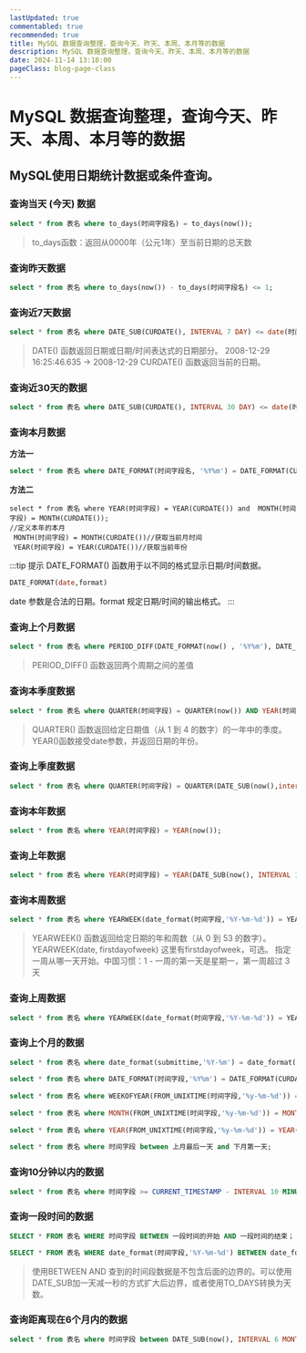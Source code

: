 ```yaml
---
lastUpdated: true
commentabled: true
recommended: true
title: MySQL 数据查询整理，查询今天、昨天、本周、本月等的数据
description: MySQL 数据查询整理，查询今天、昨天、本周、本月等的数据
date: 2024-11-14 13:18:00
pageClass: blog-page-class
---
```


# MySQL 数据查询整理，查询今天、昨天、本周、本月等的数据 #

## MySQL使用日期统计数据或条件查询。 ##

### 查询当天 (今天) 数据 ###

```sql
select * from 表名 where to_days(时间字段名) = to_days(now());
```

> to_days函数：返回从0000年（公元1年）至当前日期的总天数

### 查询昨天数据 ###

```sql
select * from 表名 where to_days(now()) - to_days(时间字段名) <= 1;
```

### 查询近7天数据 ###

```sql
select * from 表名 where DATE_SUB(CURDATE(), INTERVAL 7 DAY) <= date(时间字段名);
```

> DATE() 函数返回日期或日期/时间表达式的日期部分。
> 2008-12-29 16:25:46.635 -> 2008-12-29
> CURDATE() 函数返回当前的日期。

### 查询近30天的数据 ###

```sql
select * from 表名 where DATE_SUB(CURDATE(), INTERVAL 30 DAY) <= date(时间字段名);
```

### 查询本月数据 ###

**方法一**

```sql
select * from 表名 where DATE_FORMAT(时间字段名, '%Y%m') = DATE_FORMAT(CURDATE( ), '%Y%m');
```

**方法二**

```
select * from 表名 where YEAR(时间字段) = YEAR(CURDATE()) and  MONTH(时间字段) = MONTH(CURDATE());
//定义本年的本月
 MONTH(时间字段) = MONTH(CURDATE())//获取当前月时间
 YEAR(时间字段) = YEAR(CURDATE())//获取当前年份
```
:::tip 提示
DATE_FORMAT() 函数用于以不同的格式显示日期/时间数据。

```sql
DATE_FORMAT(date,format)
```

date 参数是合法的日期。format 规定日期/时间的输出格式。
:::

### 查询上个月数据 ###

```sql
select * from 表名 where PERIOD_DIFF(DATE_FORMAT(now() , '%Y%m'), DATE_FORMAT(时间字段名, '%Y%m')) = 1;
```

> PERIOD_DIFF() 函数返回两个周期之间的差值


### 查询本季度数据 ###

```sql
select * from 表名 where QUARTER(时间字段) = QUARTER(now()) AND YEAR(时间字段) = YEAR(now());
```

> QUARTER() 函数返回给定日期值（从 1 到 4 的数字）的一年中的季度。
> YEAR()函数接受date参数，并返回日期的年份。

### 查询上季度数据 ###

```sql
select * from 表名 where QUARTER(时间字段) = QUARTER(DATE_SUB(now(),interval 1 QUARTER))AND YEAR(时间字段) = YEAR(now());
```

### 查询本年数据 ###

```sql
select * from 表名 where YEAR(时间字段) = YEAR(now());
```

### 查询上年数据 ###

```sql
select * from 表名 where YEAR(时间字段) = YEAR(DATE_SUB(now(), INTERVAL 1 year));
```

### 查询本周数据 ###

```sql
select * from 表名 where YEARWEEK(date_format(时间字段,'%Y-%m-%d')) = YEARWEEK(now());
```

> YEARWEEK() 函数返回给定日期的年和周数（从 0 到 53 的数字）。
> YEARWEEK(date, firstdayofweek)
> 这里有firstdayofweek，可选。 指定一周从哪一天开始。中国习惯：1 - 一周的第一天是星期一，第一周超过 3 天

### 查询上周数据 ###

```sql
select * from 表名 where YEARWEEK(date_format(时间字段,'%Y-%m-%d')) = YEARWEEK(now())-1;
```

### 查询上个月的数据 ###

```sql
select * from 表名 where date_format(submittime,'%Y-%m') = date_format(DATE_SUB(curdate(), INTERVAL 1 MONTH),'%Y-%m')
 
select * from 表名 where DATE_FORMAT(时间字段,'%Y%m') = DATE_FORMAT(CURDATE(),'%Y%m'); 
 
select * from 表名 where WEEKOFYEAR(FROM_UNIXTIME(时间字段,'%y-%m-%d')) = WEEKOFYEAR(now()); 
 
select * from 表名 where MONTH(FROM_UNIXTIME(时间字段,'%y-%m-%d')) = MONTH(now());
 
select * from 表名 where YEAR(FROM_UNIXTIME(时间字段,'%y-%m-%d')) = YEAR(now()) and MONTH(FROM_UNIXTIME(时间字段,'%y-%m-%d')) = MONTH(now());
 
select * from 表名 where 时间字段 between 上月最后一天 and 下月第一天;
```

### 查询10分钟以内的数据 ###

```sql
select * from 表名 where 时间字段 >= CURRENT_TIMESTAMP - INTERVAL 10 MINUTE;
```

### 查询一段时间的数据 ###

```sql
SELECT * FROM 表名 WHERE 时间字段 BETWEEN 一段时间的开始 AND 一段时间的结束；

SELECT * FROM 表名 WHERE date_format(时间字段,'%Y-%m-%d') BETWEEN date_format(一段时间的开始,'%Y-%m-%d') AND date_format(一段时间的结束,'%Y-%m-%d')；
```

> 使用BETWEEN AND 查到的时间段数据是不包含后面的边界的。可以使用DATE_SUB加一天减一秒的方式扩大后边界，或者使用TO_DAYS转换为天数。

### 查询距离现在6个月内的数据 ###

```sql
select * from 表名 where 时间字段 between DATE_SUB(now(), INTERVAL 6 MONTH) and now();
```

